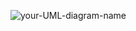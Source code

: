 ![your-UML-diagram-name](http://www.plantuml.com/plantuml/proxy?cache=no&src=https://raw.githubusercontent.com/chletes/IMTA-PS5-EssaimRobots/main/src/Arduino/EssaimRobots/sequence_diagram.iuml?token=GHSAT0AAAAAABRLO2Z6N5DMDNGKDMOEBMAOYQCHWOA)
